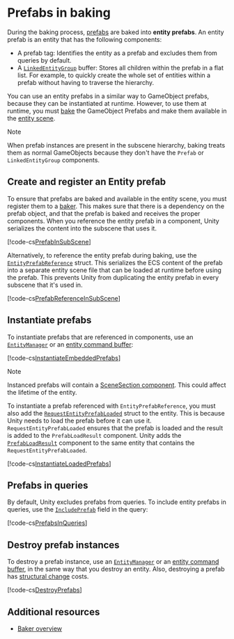 #  Prefabs in baking

During the baking process, [prefabs](xref:Prefabs) are baked into **entity prefabs**. An entity prefab is an entity that has the following components:

* A prefab tag: Identifies the entity as a prefab and excludes them from queries by default. 
* A [`LinkedEntityGroup`](xref:Unity.Entities.LinkedEntityGroup) buffer: Stores all children within the prefab in a flat list. For example, to quickly create the whole set of entities within a prefab without having to traverse the hierarchy. 

You can use an entity prefabs in a similar way to GameObject prefabs, because they can be instantiated at runtime. However, to use them at runtime, you must [bake](baking-overview.md) the GameObject Prefabs and make them available in the [entity scene](conversion-scene-overview.md).

> [!NOTE]
> When prefab instances are present in the subscene hierarchy, baking treats them as normal GameObjects because they don't have the `Prefab` or `LinkedEntityGroup` components.

## Create and register an Entity prefab

To ensure that prefabs are baked and available in the entity scene, you must register them to a [baker](baking-baker-overview.md). This makes sure that there is a dependency on the prefab object, and that the prefab is baked and receives the proper components. When you reference the entity prefab in a component, Unity serializes the content into the subscene that uses it.

[!code-cs[PrefabInSubScene](../DocCodeSamples.Tests/BakingPrefabExamples.cs#PrefabInSubScene)]

Alternatively, to reference the entity prefab during baking, use the [`EntityPrefabReference`](xref:Unity.Entities.Serialization.EntityPrefabReference) struct. This serializes the ECS content of the prefab into a separate entity scene file that can be loaded at runtime before using the prefab. This prevents Unity from duplicating the entity prefab in every subscene that it's used in.

[!code-cs[PrefabReferenceInSubScene](../DocCodeSamples.Tests/BakingPrefabExamples.cs#PrefabReferenceInSubScene)]

## Instantiate prefabs

To instantiate prefabs that are referenced in components, use an [`EntityManager`](xref:Unity.Entities.EntityManager) or an [entity command buffer](systems-entity-command-buffers.md):

[!code-cs[InstantiateEmbeddedPrefabs](../DocCodeSamples.Tests/BakingPrefabExamples.cs#InstantiateEmbeddedPrefabs)]

> [!NOTE]
> Instanced prefabs will contain a [SceneSection component](streaming-scene-sections.md#entity-prefabs-and-sections). This could affect the lifetime of the entity.

To instantiate a prefab referenced with `EntityPrefabReference`, you must also add the [`RequestEntityPrefabLoaded`](xref:Unity.Scenes.RequestEntityPrefabLoaded) struct to the entity. This is because Unity needs to load the prefab before it can use it. `RequestEntityPrefabLoaded` ensures that the prefab is loaded and the result is added to the `PrefabLoadResult` component. Unity adds the [`PrefabLoadResult`](xref:Unity.Scenes.PrefabLoadResult) component to the same entity that contains the `RequestEntityPrefabLoaded`.

[!code-cs[InstantiateLoadedPrefabs](../DocCodeSamples.Tests/BakingPrefabExamples.cs#InstantiateLoadedPrefabs)]

## Prefabs in queries

By default, Unity excludes prefabs from queries. To include entity prefabs in queries, use the [`IncludePrefab`](xref:Unity.Entities.EntityQueryOptions) field in the query:

[!code-cs[PrefabsInQueries](../DocCodeSamples.Tests/BakingPrefabExamples.cs#PrefabsInQueries)]

## Destroy prefab instances

To destroy a prefab instance, use an [`EntityManager`](xref:Unity.Entities.EntityManager) or an [entity command buffer](systems-entity-command-buffers.md), in the same way that you destroy an entity. Also, destroying a prefab has [structural change](concepts-structural-changes.md) costs. 

[!code-cs[DestroyPrefabs](../DocCodeSamples.Tests/BakingPrefabExamples.cs#DestroyPrefabs)]

## Additional resources

* [Baker overview](baking-baker-overview.md)
